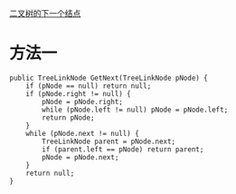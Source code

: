 [二叉树的下一个结点](https://www.nowcoder.com/practice/9023a0c988684a53960365b889ceaf5e?tpId=13&tqId=11210&tPage=1&rp=1&ru=/ta/coding-interviews&qru=/ta/coding-interviews/question-ranking&from=cyc_github) 

# 方法一 

    public TreeLinkNode GetNext(TreeLinkNode pNode) {
        if (pNode == null) return null;
        if (pNode.right != null) {
            pNode = pNode.right;
            while (pNode.left != null) pNode = pNode.left;
            return pNode;
        }
        while (pNode.next != null) {
            TreeLinkNode parent = pNode.next;
            if (parent.left == pNode) return parent;
            pNode = pNode.next;
        }
        return null;
    }
    